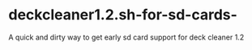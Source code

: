 # deckcleaner1.2.sh-for-sd-cards-
A quick and dirty way to get early sd card support for deck cleaner 1.2
